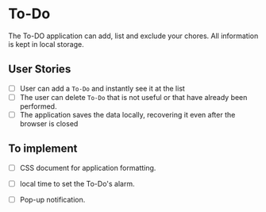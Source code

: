 # To-Do

The To-DO application can add, list and exclude your chores. All information is kept in local storage.

## User Stories

-   [ ] User can add a `To-Do` and instantly see it at the list
-   [ ] The user can delete `To-Do` that is not useful or that have already been performed.
-   [ ] The application saves the data locally, recovering it even after the browser is closed

## To implement

-   [ ] CSS document for application formatting.
-   [ ] local time to set the To-Do's alarm.
-   [ ] Pop-up notification.


